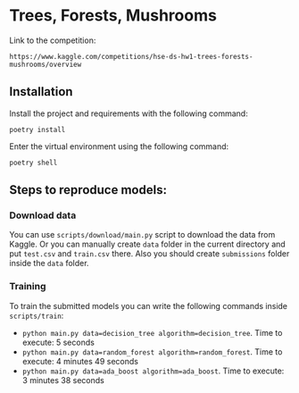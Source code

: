 # Trees, Forests, Mushrooms

Link to the competition: 

`https://www.kaggle.com/competitions/hse-ds-hw1-trees-forests-mushrooms/overview`

## Installation

Install the project and requirements with the following command:

`poetry install`

Enter the virtual environment using the following command:

`poetry shell`

## Steps to reproduce models:

### Download data

You can use `scripts/download/main.py` script to download the data from Kaggle. Or you can manually create `data` folder in the current directory and put `test.csv` and `train.csv` there. Also you should create `submissions` folder inside the `data` folder.

### Training

To train the submitted models you can write the following commands inside `scripts/train`:

* `python main.py data=decision_tree algorithm=decision_tree`. Time to execute: 5 seconds
* `python main.py data=random_forest algorithm=random_forest`. Time to execute: 4 minutes 49 seconds
* `python main.py data=ada_boost algorithm=ada_boost`. Time to execute: 3 minutes 38 seconds
